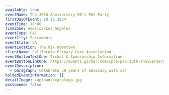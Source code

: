 ```yaml
---
available: true
eventName: The 30th Anniversary 90's PAC Party
firstDayOfEvent: 10.16.2024
eventTime: 18:00
timeZone: America/Los_Angeles
eventType: PAC
eventCity: Sacramento
eventState: CA
eventLocation: The Mix Downtown
clientName: California Primary Care Association
eventButtonTextOne: Ticket & Sponsorship Information
eventButtonLinkOne: https://events.givher.com/cpca-pac-30th-anniversary
eventDescription:
  - paragraph: Celebrate 30 years of advocacy with us!
boldedEventInformation: []
detailImage: /uploads/cpcalogo.jpg
postponed: false
---
```

